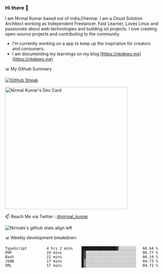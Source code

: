 ### Hi there 👋

 I am Nirmal Kumar based out of India,Chennai. I am a Cloud Solution Architect working as Independent Freelancer. Fast Learner, Loves Linux and passionate about web technologies and building iot projects. I love creating open-source projects and contributing to the community.

- I’m currently working on a app to keep up the inspiration for creators and consumers.
- I am documenting my learnings on my blog [https://nkdews.me](https://nkdews.me)


📊 My Github Summary

[![GitHub Streak](https://github-readme-streak-stats.herokuapp.com?user=nk-gears&theme=dark&hide_border=true&date_format=M%20j%5B%2C%20Y%5D)](https://git.io/streak-stats)

<a href="https://app.daily.dev/nirmal_kumar"><img src="https://api.daily.dev/devcards/a16cfcf02d384b16b41de71ce4d1d811.png?r=8ve" width="400" alt="Nirmal Kumar's Dev Card"/></a>

📫 Reach Me via  Twitter : [@nirmal_kumar](https://twitter.com/nirmal_kumar)

![Nirmals's github stats align left](https://github-readme-stats.vercel.app/api?username=nk-gears&show_icons=true)


📊 Weekly development breakdown

<!--START_SECTION:waka-->

```text
TypeScript         4 hrs 2 mins    ████████████████▓░░░░░░░░   66.64 %
PHP                24 mins         █▓░░░░░░░░░░░░░░░░░░░░░░░   06.77 %
Bash               22 mins         █▓░░░░░░░░░░░░░░░░░░░░░░░   06.19 %
JSON               17 mins         █▒░░░░░░░░░░░░░░░░░░░░░░░   04.73 %
XML                17 mins         █▒░░░░░░░░░░░░░░░░░░░░░░░   04.72 %
```

<!--END_SECTION:waka-->



